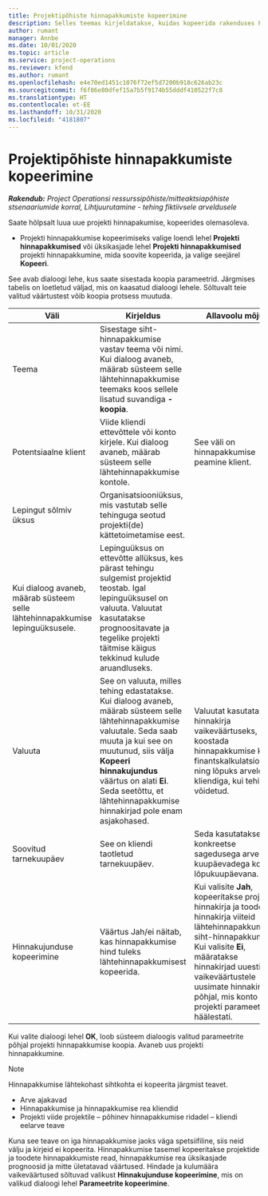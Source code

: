 ```yaml
---
title: Projektipõhiste hinnapakkumiste kopeerimine
description: Selles teemas kirjeldatakse, kuidas kopeerida rakenduses Project Operations projektipõhiseid hinnapakkumisi.
author: rumant
manager: Annbe
ms.date: 10/01/2020
ms.topic: article
ms.service: project-operations
ms.reviewer: kfend
ms.author: rumant
ms.openlocfilehash: e4e70ed1451c1076f72ef5d7200b918c626ab23c
ms.sourcegitcommit: f6f86e80dfef15a7b5f9174b55dddf410522f7c8
ms.translationtype: HT
ms.contentlocale: et-EE
ms.lasthandoff: 10/31/2020
ms.locfileid: "4181807"
---
```

# <a name="copy-project-based-quotes"></a>Projektipõhiste hinnapakkumiste kopeerimine

_**Rakendub:** Project Operationsi ressurssipõhiste/mitteaktsiapõhiste stsenaariumide korral,  Lihtjuurutamine - tehing fiktiivsele arveldusele_

Saate hõlpsalt luua uue projekti hinnapakumise, kopeerides olemasoleva. 

- Projekti hinnapakkumise kopeerimiseks valige loendi lehel **Projekti hinnapakkumised** või üksikasjade lehel **Projekti hinnapakkumised** projekti hinnapakkumine, mida soovite kopeerida, ja valige seejärel **Kopeeri**.

See avab dialoogi lehe, kus saate sisestada koopia parameetrid. Järgmises tabelis on loetletud väljad, mis on kaasatud dialoogi lehele. Sõltuvalt teie valitud väärtustest võib koopia protsess muutuda.

| **Väli** | **Kirjeldus** | **Allavoolu mõjud** |
| --- | --- | --- |
| Teema | Sisestage siht-hinnapakkumise vastav teema või nimi. Kui dialoog avaneb, määrab süsteem selle lähtehinnapakkumise teemaks koos sellele lisatud suvandiga **-koopia**. | |
| Potentsiaalne klient | Viide kliendi ettevõttele või konto kirjele. Kui dialoog avaneb, määrab süsteem selle lähtehinnapakkumise kontole. | See väli on hinnapakkumise peamine klient. |
| Lepingut sõlmiv üksus | Organisatsiooniüksus, mis vastutab selle tehinguga seotud projekti(de) kättetoimetamise eest.
Kui dialoog avaneb, määrab süsteem selle lähtehinnapakkumise lepinguüksusele. | Lepinguüksus on ettevõtte allüksus, kes pärast tehingu sulgemist projektid teostab. Igal lepinguüksusel on valuuta. Valuutat kasutatakse prognoositavate ja tegelike projekti täitmise käigus tekkinud kulude aruandluseks. |
| Valuuta | See on valuuta, milles tehing edastatakse. Kui dialoog avaneb, määrab süsteem selle lähtehinnapakkumise valuutale. Seda saab muuta ja kui see on muutunud, siis välja **Kopeeri hinnakujundus** väärtus on alati **Ei**. Seda seetõttu, et lähtehinnapakkumise hinnakirjad pole enam asjakohased. | Valuutat kasutatakse hinnakirja vaikeväärtuseks, et koostada hinnapakkumise kohta finantskalkulatsioon ning lõpuks arveldada kliendiga, kui tehing on võidetud. |
| Soovitud tarnekuupäev | See on kliendi taotletud tarnekuupäev. | Seda kasutatakse konkreetse sagedusega arvelduse kuupäevadega koos lõpukuupäevana. |
| Hinnakujunduse kopeerimine | Väärtus Jah/ei näitab, kas hinnapakkumise hind tuleks lähtehinnapakkumisest kopeerida. | Kui valisite **Jah**, kopeeritakse projekti hinnakirja ja toodete hinnakirja viiteid lähtehinnapakkumisest siht-hinnapakkumisse. Kui valisite **Ei**, määratakse hinnakirjad uuesti vaikeväärtustele uusimate hinnakirjade põhjal, mis konto või projekti parameetrites häälestati. |

Kui valite dialoogi lehel **OK**, loob süsteem dialoogis valitud parameetrite põhjal projekti hinnapakkumise koopia. Avaneb uus projekti hinnapakkumine. 

> [!NOTE]
> Hinnapakkumise lähtekohast sihtkohta ei kopeerita järgmist teavet.
>
> - Arve ajakavad
> - Hinnapakkumise ja hinnapakkumise rea kliendid
> - Projekti viide projektile – põhinev hinnapakkumise ridadel – kliendi eelarve teave
>
>Kuna see teave on iga hinnapakkumise jaoks väga spetsiifiline, siis neid välju ja kirjeid ei kopeerita. Hinnapakkumise tasemel kopeeritakse projektide ja toodete hinnapakkumiste read, hinnapakkumise rea üksikasjade prognoosid ja mitte ületatavad väärtused. Hindade ja kulumäära vaikeväärtused sõltuvad valikust **Hinnakujunduse kopeerimine**, mis on valikud dialoogi lehel **Parameetrite kopeerimine**.
